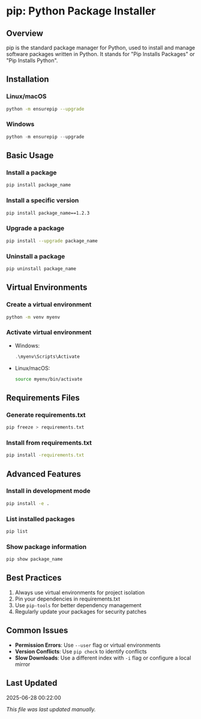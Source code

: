 # pip: Python Package Installer

## Overview
pip is the standard package manager for Python, used to install and manage software packages written in Python. It stands for "Pip Installs Packages" or "Pip Installs Python".

## Installation

### Linux/macOS
```bash
python -m ensurepip --upgrade
```

### Windows
```powershell
python -m ensurepip --upgrade
```

## Basic Usage

### Install a package
```bash
pip install package_name
```

### Install a specific version
```bash
pip install package_name==1.2.3
```

### Upgrade a package
```bash
pip install --upgrade package_name
```

### Uninstall a package
```bash
pip uninstall package_name
```

## Virtual Environments

### Create a virtual environment
```bash
python -m venv myenv
```

### Activate virtual environment
- Windows:
  ```powershell
  .\myenv\Scripts\Activate
  ```
- Linux/macOS:
  ```bash
  source myenv/bin/activate
  ```

## Requirements Files

### Generate requirements.txt
```bash
pip freeze > requirements.txt
```

### Install from requirements.txt
```bash
pip install -requirements.txt
```

## Advanced Features

### Install in development mode
```bash
pip install -e .
```

### List installed packages
```bash
pip list
```

### Show package information
```bash
pip show package_name
```

## Best Practices

1. Always use virtual environments for project isolation
2. Pin your dependencies in requirements.txt
3. Use `pip-tools` for better dependency management
4. Regularly update your packages for security patches

## Common Issues

- **Permission Errors**: Use `--user` flag or virtual environments
- **Version Conflicts**: Use `pip check` to identify conflicts
- **Slow Downloads**: Use a different index with `-i` flag or configure a local mirror

## Last Updated
2025-06-28 00:22:00

*This file was last updated manually.*
